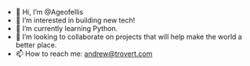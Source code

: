 - 👋 Hi, I’m @Ageofellis
- 👀 I’m interested in building new tech!
- 🌱 I’m currently learning Python.
- 💞️ I’m looking to collaborate on projects that will help make the world a better place.
- 📫 How to reach me: andrew@trovert.com
